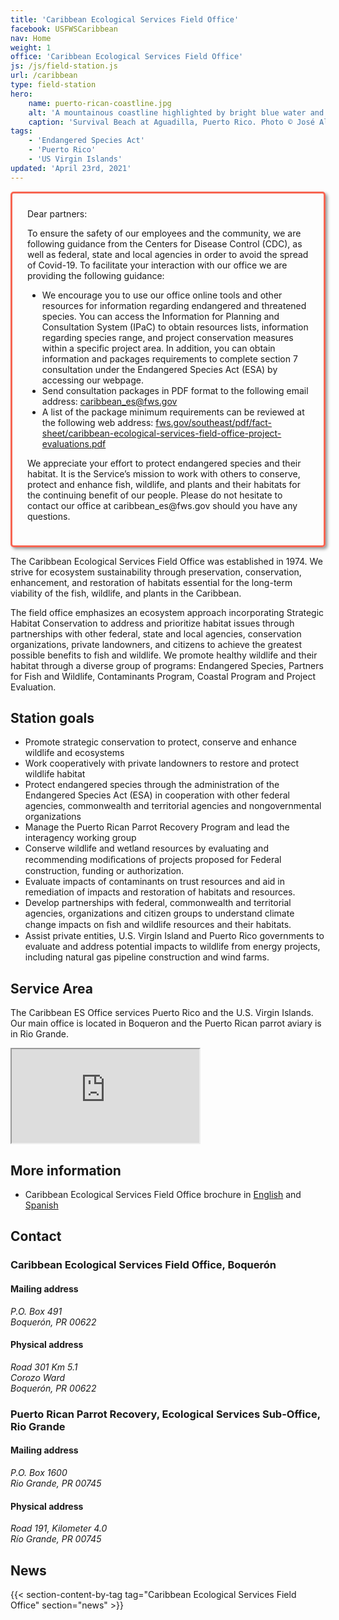 ```yaml
---
title: 'Caribbean Ecological Services Field Office'
facebook: USFWSCaribbean
nav: Home
weight: 1
office: 'Caribbean Ecological Services Field Office'
js: /js/field-station.js
url: /caribbean
type: field-station
hero:
    name: puerto-rican-coastline.jpg
    alt: 'A mountainous coastline highlighted by bright blue water and vegetated rocks.'
    caption: 'Survival Beach at Aguadilla, Puerto Rico. Photo © José Almodóvar.'
tags:
    - 'Endangered Species Act'
    - 'Puerto Rico'
    - 'US Virgin Islands'
updated: 'April 23rd, 2021'
---
```


<div style="border-radius: 5px; border: 3px solid #f76552; margin: auto; display: block; padding: 1.5rem; box-shadow: 3px 3px 5px rgba(0,0,0,0.4);">
  <p style="margin-top: 0;">Dear partners:</p>

  <p>To ensure the safety of our employees and the community, we are following guidance from the Centers for Disease Control (CDC), as well as federal, state and local agencies in order to avoid the spread of Covid-19.  To facilitate your interaction with our office we are providing the following guidance:</p>

  <ul>
    <li>We encourage you to use our office online tools and other resources for information regarding endangered and threatened species.  You can access the Information for Planning and Consultation System (IPaC) to obtain resources lists, information regarding species range, and project conservation measures within a specific project area. In addition, you can obtain information and packages requirements to complete section 7 consultation under the Endangered Species Act (ESA) by accessing our webpage.</li>
    <li>Send consultation packages in PDF format to the following email address: <a href="mailto:caribbean_es@fws.gov">caribbean_es@fws.gov</a></li>
    <li>A list of the package minimum requirements can be reviewed at the following web address: <a href="https://www.fws.gov/southeast/pdf/fact-sheet/caribbean-ecological-services-field-office-project-evaluations.pdf">fws.gov/southeast/pdf/fact-sheet/caribbean-ecological-services-field-office-project-evaluations.pdf</a></li>
  </ul>
  <p>We appreciate your effort to protect endangered species and their habitat.  It is the Service’s mission to work with others to conserve, protect and enhance fish, wildlife, and plants and their habitats for the continuing benefit of our people.  Please do not hesitate to contact our office at caribbean_es@fws.gov should you have any questions.</p>
</div>

The Caribbean Ecological Services Field Office was established in 1974. We strive for ecosystem sustainability through preservation, conservation, enhancement, and restoration of habitats essential for the long-term viability of the fish, wildlife, and plants in the Caribbean.

The field office emphasizes an ecosystem approach incorporating Strategic Habitat Conservation to address and prioritize habitat issues through partnerships with other federal, state and local agencies, conservation organizations, private landowners, and citizens to achieve the greatest possible benefits to fish and wildlife. We promote healthy wildlife and their habitat through a diverse group of programs: Endangered Species, Partners for Fish and Wildlife, Contaminants Program, Coastal Program and Project Evaluation.

## Station goals

- Promote strategic conservation to protect, conserve and enhance wildlife and ecosystems
- Work cooperatively with private landowners to restore and protect wildlife habitat
- Protect endangered species through the administration of the Endangered Species Act (ESA) in cooperation with other federal agencies, commonwealth and territorial agencies and non­governmental organizations
- Manage the Puerto Rican Parrot Recovery Program and lead the interagency working group
- Conserve wildlife and wetland resources by evaluating and recommending modiﬁcations of projects proposed for Federal construction, funding or authorization.
- Evaluate impacts of contaminants on trust resources and aid in remediation of impacts and restoration of habitats and resources.
- Develop partnerships with federal, commonwealth and territorial agencies, organizations and citizen groups to understand climate change impacts on ﬁsh and wildlife resources and their habitats.
- Assist private entities, U.S. Virgin Island and Puerto Rico governments to evaluate and address potential impacts to wildlife from energy projects, including natural gas pipeline construction and wind farms.

## Service Area

The Caribbean ES Office services Puerto Rico and the U.S. Virgin Islands. Our main office is located in Boqueron and the Puerto Rican parrot aviary is in Rio Grande.

<iframe src="https://usfws.github.io/southeast-mega-map/?state=Puerto+Rico&state=USVI" class="state-map" title="Find a local field station"></iframe>

## More information

- Caribbean Ecological Services Field Office brochure in [English](/pdf/fact-sheet/caribbean-ecological-services-field-office-english.pdf) and [Spanish](/pdf/fact-sheet/caribbean-ecological-services-field-office.pdf)

## Contact

### Caribbean Ecological Services Field Office, Boquerón

#### Mailing address

<address>
  P.O. Box 491 <br>
  Boquerón, PR 00622 <br>
</address>

#### Physical address

<address>
  Road 301 Km 5.1 <br>
  Corozo Ward <br>
  Boquerón, PR 00622 <br>
</address>

### Puerto Rican Parrot Recovery, Ecological Services Sub-Office, Rio Grande

#### Mailing address

<address>
  P.O. Box 1600 <br>
  Rio Grande, PR 00745 <br>
</address>

#### Physical address

<address>
  Road 191, Kilometer 4.0 <br>
  Río Grande, PR 00745 <br>
</address>

## News

{{< section-content-by-tag tag="Caribbean Ecological Services Field Office" section="news" >}}